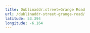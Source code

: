 ```yaml
---
title: Dublinaddr:street=Grange Road
url: /dublinaddr-street-grange-road/
latitude: 53.394
longitude: -6.164
---
```

